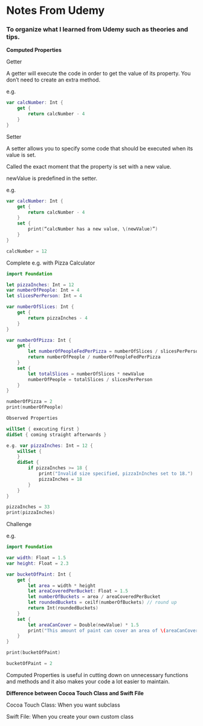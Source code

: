 # Notes From Udemy
### To organize what I learned from Udemy such as theories and tips.
**Computed Properties**

Getter

A getter will execute the code in order to get the value of its property.
You don’t need to create an extra method.

e.g. 
```swift
var calcNumber: Int {
    get {
        return calcNumber - 4
    }
}
```

Setter 

A setter allows you to specify some code that should be executed when its value is set.

Called the exact moment that the property is set with a new value.

newValue is predefined in the setter.

e.g. 
```swift
var calcNumber: Int {
    get {
        return calcNumber - 4
    }
    set {
        print(“calcNumber has a new value, \(newValue)”)
    }
}    

calcNumber = 12
```

Complete e.g. with Pizza Calculator
```swift
import Foundation

let pizzaInches: Int = 12
var numberOfPeople: Int = 4
let slicesPerPerson: Int = 4

var numberOfSlices: Int {
    get {
        return pizzaInches - 4
    }
}

var numberOfPizza: Int {
    get {
        let numberOfPeopleFedPerPizza = numberOfSlices / slicesPerPerson
        return numberOfPeople / numberOfPeopleFedPerPizza
    }
    set {
        let totalSlices = numberOfSlices * newValue
        numberOfPeople = totalSlices / slicesPerPerson
    }
}

numberOfPizza = 2
print(numberOfPeople)

Observed Properties

willSet { executing first }
didSet { coming straight afterwards }

e.g. var pizzaInches: Int = 12 {
    willSet {
    }
    didSet {
        if pizzaInches >= 18 {
            print("Invalid size specified, pizzaInInches set to 18.")
            pizzaInches = 18
        }
    }
}

pizzaInches = 33
print(pizzaInches)
```

Challenge

e.g. 
```swift
import Foundation

var width: Float = 1.5
var height: Float = 2.3

var bucketOfPaint: Int {
    get {
        let area = width * height
        let areaCoveredPerBucket: Float = 1.5
        let numberOfBuckets = area / areaCoveredPerBucket
        let roundedBuckets = ceilf(numberOfBuckets) // round up
        return Int(roundedBuckets)
    }
    set {
        let areaCanCover = Double(newValue) * 1.5
        print("This amount of paint can cover an area of \(areaCanCover)")
    }
}

print(bucketOfPaint)

bucketOfPaint = 2
```

Computed Properties is useful in cutting down on unnecessary functions and methods and it also makes your code a lot easier to maintain.

**Difference between Cocoa Touch Class and Swift File**

Cocoa Touch Class: When you want subclass

Swift File: When you create your own custom class
